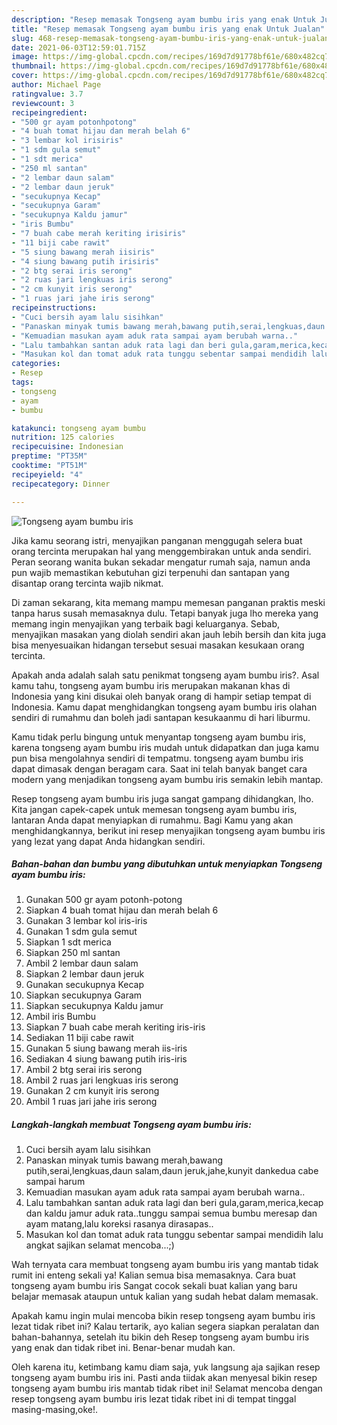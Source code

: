 ```yaml
---
description: "Resep memasak Tongseng ayam bumbu iris yang enak Untuk Jualan"
title: "Resep memasak Tongseng ayam bumbu iris yang enak Untuk Jualan"
slug: 468-resep-memasak-tongseng-ayam-bumbu-iris-yang-enak-untuk-jualan
date: 2021-06-03T12:59:01.715Z
image: https://img-global.cpcdn.com/recipes/169d7d91778bf61e/680x482cq70/tongseng-ayam-bumbu-iris-foto-resep-utama.jpg
thumbnail: https://img-global.cpcdn.com/recipes/169d7d91778bf61e/680x482cq70/tongseng-ayam-bumbu-iris-foto-resep-utama.jpg
cover: https://img-global.cpcdn.com/recipes/169d7d91778bf61e/680x482cq70/tongseng-ayam-bumbu-iris-foto-resep-utama.jpg
author: Michael Page
ratingvalue: 3.7
reviewcount: 3
recipeingredient:
- "500 gr ayam potonhpotong"
- "4 buah tomat hijau dan merah belah 6"
- "3 lembar kol irisiris"
- "1 sdm gula semut"
- "1 sdt merica"
- "250 ml santan"
- "2 lembar daun salam"
- "2 lembar daun jeruk"
- "secukupnya Kecap"
- "secukupnya Garam"
- "secukupnya Kaldu jamur"
- "iris Bumbu"
- "7 buah cabe merah keriting irisiris"
- "11 biji cabe rawit"
- "5 siung bawang merah iisiris"
- "4 siung bawang putih irisiris"
- "2 btg serai iris serong"
- "2 ruas jari lengkuas iris serong"
- "2 cm kunyit iris serong"
- "1 ruas jari jahe iris serong"
recipeinstructions:
- "Cuci bersih ayam lalu sisihkan"
- "Panaskan minyak tumis bawang merah,bawang putih,serai,lengkuas,daun salam,daun jeruk,jahe,kunyit dankedua cabe sampai harum"
- "Kemuadian masukan ayam aduk rata sampai ayam berubah warna.."
- "Lalu tambahkan santan aduk rata lagi dan beri gula,garam,merica,kecap dan kaldu jamur aduk rata..tunggu sampai semua bumbu meresap dan ayam matang,lalu koreksi rasanya dirasapas.."
- "Masukan kol dan tomat aduk rata tunggu sebentar sampai mendidih lalu angkat sajikan selamat mencoba...;)"
categories:
- Resep
tags:
- tongseng
- ayam
- bumbu

katakunci: tongseng ayam bumbu 
nutrition: 125 calories
recipecuisine: Indonesian
preptime: "PT35M"
cooktime: "PT51M"
recipeyield: "4"
recipecategory: Dinner

---
```



![Tongseng ayam bumbu iris](https://img-global.cpcdn.com/recipes/169d7d91778bf61e/680x482cq70/tongseng-ayam-bumbu-iris-foto-resep-utama.jpg)

Jika kamu seorang istri, menyajikan panganan menggugah selera buat orang tercinta merupakan hal yang menggembirakan untuk anda sendiri. Peran seorang  wanita bukan sekadar mengatur rumah saja, namun anda pun wajib memastikan kebutuhan gizi terpenuhi dan santapan yang disantap orang tercinta wajib nikmat.

Di zaman  sekarang, kita memang mampu memesan panganan praktis meski tanpa harus susah memasaknya dulu. Tetapi banyak juga lho mereka yang memang ingin menyajikan yang terbaik bagi keluarganya. Sebab, menyajikan masakan yang diolah sendiri akan jauh lebih bersih dan kita juga bisa menyesuaikan hidangan tersebut sesuai masakan kesukaan orang tercinta. 



Apakah anda adalah salah satu penikmat tongseng ayam bumbu iris?. Asal kamu tahu, tongseng ayam bumbu iris merupakan makanan khas di Indonesia yang kini disukai oleh banyak orang di hampir setiap tempat di Indonesia. Kamu dapat menghidangkan tongseng ayam bumbu iris olahan sendiri di rumahmu dan boleh jadi santapan kesukaanmu di hari liburmu.

Kamu tidak perlu bingung untuk menyantap tongseng ayam bumbu iris, karena tongseng ayam bumbu iris mudah untuk didapatkan dan juga kamu pun bisa mengolahnya sendiri di tempatmu. tongseng ayam bumbu iris dapat dimasak dengan beragam cara. Saat ini telah banyak banget cara modern yang menjadikan tongseng ayam bumbu iris semakin lebih mantap.

Resep tongseng ayam bumbu iris juga sangat gampang dihidangkan, lho. Kita jangan capek-capek untuk memesan tongseng ayam bumbu iris, lantaran Anda dapat menyiapkan di rumahmu. Bagi Kamu yang akan menghidangkannya, berikut ini resep menyajikan tongseng ayam bumbu iris yang lezat yang dapat Anda hidangkan sendiri.

<!--inarticleads1-->

##### Bahan-bahan dan bumbu yang dibutuhkan untuk menyiapkan Tongseng ayam bumbu iris:

1. Gunakan 500 gr ayam potonh-potong
1. Siapkan 4 buah tomat hijau dan merah belah 6
1. Gunakan 3 lembar kol iris-iris
1. Gunakan 1 sdm gula semut
1. Siapkan 1 sdt merica
1. Siapkan 250 ml santan
1. Ambil 2 lembar daun salam
1. Siapkan 2 lembar daun jeruk
1. Gunakan secukupnya Kecap
1. Siapkan secukupnya Garam
1. Siapkan secukupnya Kaldu jamur
1. Ambil iris Bumbu
1. Siapkan 7 buah cabe merah keriting iris-iris
1. Sediakan 11 biji cabe rawit
1. Gunakan 5 siung bawang merah iis-iris
1. Sediakan 4 siung bawang putih iris-iris
1. Ambil 2 btg serai iris serong
1. Ambil 2 ruas jari lengkuas iris serong
1. Gunakan 2 cm kunyit iris serong
1. Ambil 1 ruas jari jahe iris serong




<!--inarticleads2-->

##### Langkah-langkah membuat Tongseng ayam bumbu iris:

1. Cuci bersih ayam lalu sisihkan
1. Panaskan minyak tumis bawang merah,bawang putih,serai,lengkuas,daun salam,daun jeruk,jahe,kunyit dankedua cabe sampai harum
1. Kemuadian masukan ayam aduk rata sampai ayam berubah warna..
1. Lalu tambahkan santan aduk rata lagi dan beri gula,garam,merica,kecap dan kaldu jamur aduk rata..tunggu sampai semua bumbu meresap dan ayam matang,lalu koreksi rasanya dirasapas..
1. Masukan kol dan tomat aduk rata tunggu sebentar sampai mendidih lalu angkat sajikan selamat mencoba...;)




Wah ternyata cara membuat tongseng ayam bumbu iris yang mantab tidak rumit ini enteng sekali ya! Kalian semua bisa memasaknya. Cara buat tongseng ayam bumbu iris Sangat cocok sekali buat kalian yang baru belajar memasak ataupun untuk kalian yang sudah hebat dalam memasak.

Apakah kamu ingin mulai mencoba bikin resep tongseng ayam bumbu iris lezat tidak ribet ini? Kalau tertarik, ayo kalian segera siapkan peralatan dan bahan-bahannya, setelah itu bikin deh Resep tongseng ayam bumbu iris yang enak dan tidak ribet ini. Benar-benar mudah kan. 

Oleh karena itu, ketimbang kamu diam saja, yuk langsung aja sajikan resep tongseng ayam bumbu iris ini. Pasti anda tiidak akan menyesal bikin resep tongseng ayam bumbu iris mantab tidak ribet ini! Selamat mencoba dengan resep tongseng ayam bumbu iris lezat tidak ribet ini di tempat tinggal masing-masing,oke!.

